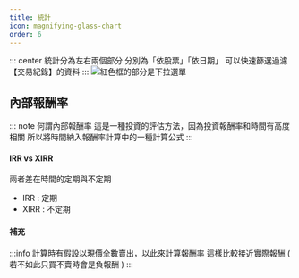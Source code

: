 ```yaml
---
title: 統計
icon: magnifying-glass-chart
order: 6
---
```


::: center
統計分為左右兩個部分
分別為「依股票」「依日期」
可以快速篩選過濾【交易紀錄】的資料
:::
![紅色框的部分是下拉選單](/images/台股訂閱版/統計.jpg)

## 內部報酬率

::: note 何謂內部報酬率
這是一種投資的評估方法，因為投資報酬率和時間有高度相關
所以將時間納入報酬率計算中的一種計算公式
:::

#### IRR vs XIRR

兩者差在時間的定期與不定期
- IRR : 定期
- XIRR : 不定期
#### 補充
:::info 計算時有假設以現價全數賣出，以此來計算報酬率
這樣比較接近實際報酬 ( 若不如此只買不賣時會是負報酬 )
:::


